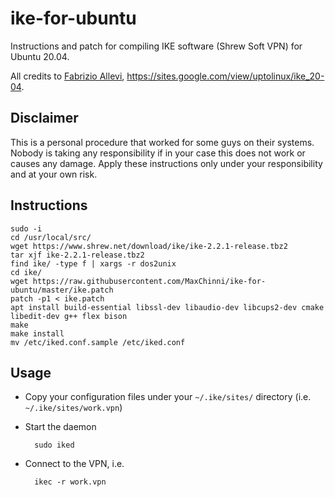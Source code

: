 # ike-for-ubuntu
Instructions and patch for compiling IKE software (Shrew Soft VPN) for Ubuntu 20.04.

All credits to [Fabrizio Allevi](https://www.linkedin.com/in/fabrizio-allevi-3201431a/it-it?trk=people-guest_people_search-card&originalSubdomain=it), https://sites.google.com/view/uptolinux/ike_20-04.

## Disclaimer
This is a personal procedure that worked for some guys on their systems. Nobody is taking any responsibility if in your case this does not work or causes any damage. Apply these instructions only under your responsibility and at your own risk.

## Instructions

    sudo -i
    cd /usr/local/src/
    wget https://www.shrew.net/download/ike/ike-2.2.1-release.tbz2
    tar xjf ike-2.2.1-release.tbz2
    find ike/ -type f | xargs -r dos2unix
    cd ike/
    wget https://raw.githubusercontent.com/MaxChinni/ike-for-ubuntu/master/ike.patch
    patch -p1 < ike.patch
    apt install build-essential libssl-dev libaudio-dev libcups2-dev cmake libedit-dev g++ flex bison
    make
    make install
    mv /etc/iked.conf.sample /etc/iked.conf

## Usage

- Copy your configuration files under your `~/.ike/sites/` directory (i.e. ``~/.ike/sites/work.vpn``)
- Start the daemon

        sudo iked
- Connect to the VPN, i.e.

        ikec -r work.vpn
